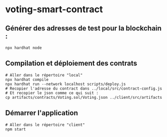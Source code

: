 # voting-smart-contract

## Générer des adresses de test pour la blockchain :
```shell
npx hardhat node 
```

## Compilation et déploiement des contrats
```shell
# Aller dans le répertoire "local"
npx hardhat compile
npx hardhat run --network localhost scripts/deploy.js
# Recopier l'adresse du contract dans ../local/src/contract-config.js
# Et recopier le json comme ce qui suit :
cp artifacts/contracts/Voting.sol/Voting.json ../client/src/artifacts
```

## Démarrer l'application
```shell
# Aller dans le répertoire "client"
npm start
```
